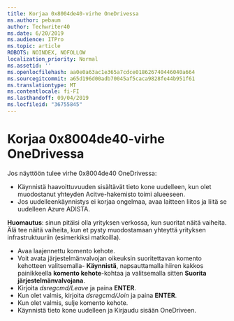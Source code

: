 ```yaml
---
title: Korjaa 0x8004de40-virhe OneDrivessa
ms.author: pebaum
author: Techwriter40
ms.date: 6/20/2019
ms.audience: ITPro
ms.topic: article
ROBOTS: NOINDEX, NOFOLLOW
localization_priority: Normal
ms.assetid: ''
ms.openlocfilehash: aa0e0a63ac1e365a7cdce018626740446040a664
ms.sourcegitcommit: a65d196d00adb70045af5caca9828fe44b951f61
ms.translationtype: MT
ms.contentlocale: fi-FI
ms.lasthandoff: 09/04/2019
ms.locfileid: "36755845"
---
```

# <a name="fix-0x8004de40-error-in-onedrive"></a>Korjaa 0x8004de40-virhe OneDrivessa

Jos näyttöön tulee virhe 0x8004de40 OneDrivessa:

- Käynnistä haavoittuvuuden sisältävät tieto kone uudelleen, kun olet muodostanut yhteyden Acitve-hakemisto toimi alueeseen.
- Jos uudelleenkäynnistys ei korjaa ongelmaa, avaa laitteen liitos ja liitä se uudelleen Azure ADISTA. 

**Huomautus**: sinun pitäisi olla yrityksen verkossa, kun suoritat näitä vaiheita. Älä tee näitä vaiheita, kun et pysty muodostamaan yhteyttä yrityksen infrastruktuuriin (esimerkiksi matkoilla). 

- Avaa laajennettu komento kehote. 
- Voit avata järjestelmänvalvojan oikeuksin suoritettavan komento kehotteen valitsemalla- **Käynnistä**, napsauttamalla hiiren kakkos painikkeella **komento kehote**-kohtaa ja valitsemalla sitten **Suorita järjestelmänvalvojana**.
- Kirjoita *dsregcmd/Leave* ja paina **ENTER**.
- Kun olet valmis, kirjoita *dsregcmd/Join* ja paina **ENTER**.
- Kun olet valmis, sulje komento kehote.
- Käynnistä tieto kone uudelleen ja Kirjaudu sisään OneDriveen.